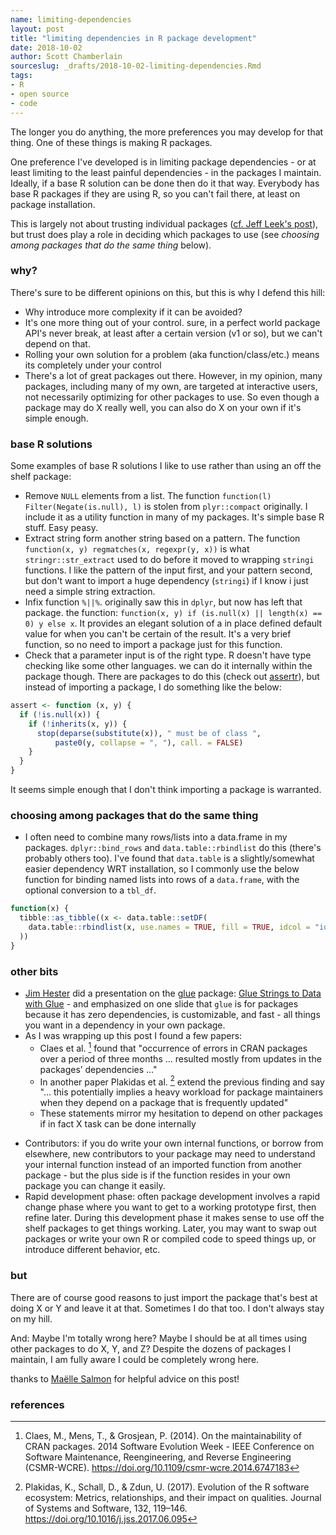 ```yaml
---
name: limiting-dependencies
layout: post
title: "limiting dependencies in R package development"
date: 2018-10-02
author: Scott Chamberlain
sourceslug: _drafts/2018-10-02-limiting-dependencies.Rmd
tags:
- R
- open source
- code
---
```


The longer you do anything, the more preferences you may develop for that thing. One of these things is making R packages.  

One preference I've developed is in limiting package dependencies - or at least limiting to the least painful dependencies - in the packages I maintain. Ideally, if a base R solution can be done then do it that way. Everybody has base R packages if they are using R, so you can't fail there, at least on package installation. 

This is largely not about trusting individual packages ([cf. Jeff Leek's post](https://simplystatistics.org/posts/2015-11-06-how-i-decide-when-to-trust-an-r-package/)), but trust does play a role in deciding which packages to use (see _choosing among packages that do the same thing_ below). 

### why?

There's sure to be different opinions on this, but this is why I defend this hill:

* Why introduce more complexity if it can be avoided?
* It's one more thing out of your control. sure, in a perfect world package API's never break, at least after a certain version (v1 or so), but we can't depend on that. 
* Rolling your own solution for a problem (aka function/class/etc.) means its completely under your control
* There's a lot of great packages out there. However, in my opinion, many packages, including many of my own, are targeted at interactive users, not necessarily optimizing for other packages to use. So even though a package may do X really well, you can also do X on your own if it's simple enough.

### base R solutions

Some examples of base R solutions I like to use rather than using an off the shelf package:

* Remove `NULL` elements from a list. The function `function(l) Filter(Negate(is.null), l)` is stolen from `plyr::compact` originally. I include it as a utility function in many of my packages. It's simple base R stuff. Easy peasy.
* Extract string form another string based on a pattern. The function `function(x, y) regmatches(x, regexpr(y, x))` is what `stringr::str_extract` used to do before it moved to wrapping `stringi` functions. I like the pattern of the input first, and your pattern second, but don't want to import a huge dependency (`stringi`) if I know i just need a simple string extraction.
* Infix function `%||%`. originally saw this in `dplyr`, but now has left that package. the function: `function(x, y) if (is.null(x) || length(x) == 0) y else x`. It provides an elegant solution of a in place defined default value for when you can't be certain of the result. It's a very brief function, so no need to import a package just for this function. 
* Check that a parameter input is of the right type. R doesn't have type checking like some other languages. we can do it internally within the package though. There are packages to do this (check out [assertr][]), but instead of importing a package, I do something like the below:

```r
assert <- function (x, y) {
  if (!is.null(x)) {
    if (!inherits(x, y)) {
      stop(deparse(substitute(x)), " must be of class ",
          paste0(y, collapse = ", "), call. = FALSE)
    }
  }
}
```

It seems simple enough that I don't think importing a package is warranted. 

### choosing among packages that do the same thing

* I often need to combine many rows/lists into a data.frame in my packages. `dplyr::bind_rows` and `data.table::rbindlist` do this (there's probably others too). I've found that `data.table` is a slightly/somewhat easier dependency WRT installation, so I commonly use the below function for binding named lists into rows of a `data.frame`, with the optional conversion to a `tbl_df`.

```r
function(x) {
  tibble::as_tibble((x <- data.table::setDF(
    data.table::rbindlist(x, use.names = TRUE, fill = TRUE, idcol = "id"))
  ))
}
```

### other bits

* [Jim Hester](https://github.com/jimhester) did a presentation on the [glue][] package: [Glue Strings to Data with Glue](https://rawgit.com/jimhester/presentations/master/2018_07_13-Glue_strings_to_data_with_glue/2018_03_28-Glue_string_to_data_with_glue.html#/glue-is-for-packages) - and emphasized on one slide that `glue` is for packages because it has zero dependencies, is customizable, and fast - all things you want in a dependency in your own package.
* As I was wrapping up this post I found a few papers: 
    * Claes et al. [^1] found that "occurrence of errors in CRAN packages over a period of three months ... resulted mostly from updates in the packages’ dependencies ..."
    * In another paper Plakidas et al. [^2] extend the previous finding and say "... this potentially implies a heavy workload for package maintainers when they depend on a package that is frequently updated"
    * These statements mirror my hesitation to depend on other packages if in fact X task can be done internally
- Contributors: if you do write your own internal functions, or borrow from elsewhere, new contributors to your package may need to understand your internal function instead of an imported function from another package - but the plus side is if the function resides in your own package you can change it easily.
- Rapid development phase: often package development involves a rapid change phase where you want to get to a working prototype first, then refine later. During this development phase it makes sense to use off the shelf packages to get things working. Later, you may want to swap out packages or write your own R or compiled code to speed things up, or introduce different behavior, etc. 

### but

There are of course good reasons to just import the package that's best at doing X or Y and leave it at that. Sometimes I do that too. I don't always stay on my hill. 

And: Maybe I'm totally wrong here? Maybe I should be at all times using other packages to do X, Y, and Z? Despite the dozens of packages I maintain, I am fully aware I could be completely wrong here. 

thanks to [Maëlle Salmon](https://masalmon.eu/) for helpful advice on this post!

### references

[^1]: Claes, M., Mens, T., & Grosjean, P. (2014). On the maintainability of CRAN packages. 2014 Software Evolution Week - IEEE Conference on Software Maintenance, Reengineering, and Reverse Engineering (CSMR-WCRE). <https://doi.org/10.1109/csmr-wcre.2014.6747183>
[^2]: Plakidas, K., Schall, D., & Zdun, U. (2017). Evolution of the R software ecosystem: Metrics, relationships, and their impact on qualities. Journal of Systems and Software, 132, 119–146. <https://doi.org/10.1016/j.jss.2017.06.095>


[glue]: https://github.com/tidyverse/glue
[assertr]: https://github.com/ropensci/assertr

